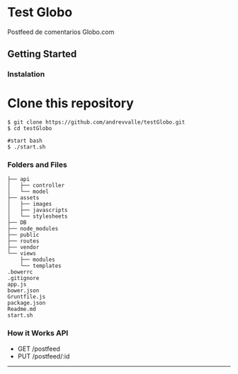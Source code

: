 # Test Globo

Postfeed de comentarios Globo.com

## Getting Started

### Instalation

# Clone this repository

```
$ git clone https://github.com/andrevvalle/testGlobo.git
$ cd testGlobo

#start bash
$ ./start.sh
```

### Folders and Files

```
├── api
│   ├── controller
│   └── model
├── assets
│   ├── images
│   ├── javascripts
│   └── stylesheets
├── DB
├── node_modules
├── public
├── routes
├── vendor
└── views
    ├── modules
    └── templates
.bowerrc
.gitignore
app.js
bower.json
Gruntfile.js
package.json
Readme.md
start.sh
```

### How it Works API

* GET /postfeed
* PUT /postfeed/:id

---
